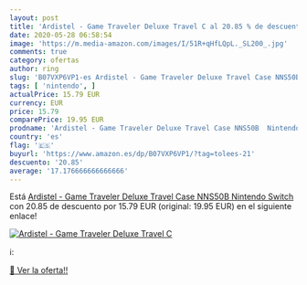 ```yaml
---
layout: post
title: 'Ardistel - Game Traveler Deluxe Travel C al 20.85 % de descuento'
date: 2020-05-28 06:58:54
image: 'https://m.media-amazon.com/images/I/51R+qHfLQpL._SL200_.jpg'
comments: true
category: ofertas
author: ring
slug: 'B07VXP6VP1-es Ardistel - Game Traveler Deluxe Travel Case NNS50B...'
tags: [ 'nintendo', ]
actualPrice: 15.79 EUR
currency: EUR
price: 15.79
comparePrice: 19.95 EUR
prodname: 'Ardistel - Game Traveler Deluxe Travel Case NNS50B  Nintendo Switch '
country: 'es'
flag: '🇪🇸'
buyurl: 'https://www.amazon.es/dp/B07VXP6VP1/?tag=tolees-21'
descuento: '20.85'
average: '17.176666666666666'
---
```


Está [Ardistel - Game Traveler Deluxe Travel Case NNS50B  Nintendo Switch ](https://www.amazon.es/dp/B07VXP6VP1/?tag=tolees-21) con 20.85 de descuento por 15.79 EUR (original: 19.95 EUR) en el siguiente enlace!

[![Ardistel - Game Traveler Deluxe Travel C](https://m.media-amazon.com/images/I/51R+qHfLQpL._SL200_.jpg)](https://www.amazon.es/dp/B07VXP6VP1/?tag=tolees-21)

ℹ️:


[🛒 Ver la oferta!!](https://www.amazon.es/dp/B07VXP6VP1/?tag=tolees-21)
